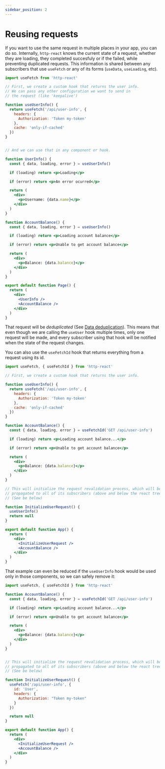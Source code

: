 ```yaml
---
sidebar_position: 2
---
```


# Reusing requests

If you want to use the same request in multiple places in your app, you can do so. Internally, `http-react` knows the current state of a request, whether they are loading, they completed succesfuly or if the failed, while preventing duplicated requests. This information is shared between any subscribers that use `useFetch` or any of its forms (`useData`, `useLoading`, etc).


```jsx
import useFetch from 'http-react'

// First, we create a custom hook that returns the user info.
// We can pass any other configuration we want to send in
// the request (like 'keepalive')

function useUserInfo() {
  return useFetch('/api/user-info', {
    headers: {
      Authorization: 'Token my-token'
    },
    cache: 'only-if-cached'
  })
}


// And we can use that in any component or hook.

function UserInfo() {
  const { data, loading, error } = useUserInfo()

  if (loading) return <p>Loading</p>

  if (error) return <p>An error ocurred</p>

  return (
    <div>
      <p>Username: {data.name}</p>
    </div>
  )
}

function AccountBalance() {
  const { data, loading, error } = useUserInfo()

  if (loading) return <p>Loading account balance</p>

  if (error) return <p>Unable to get account balance</p>

  return (
    <div>
      <p>Balance: {data.balance}</p>
    </div>
  )
}

export default function Page() {
  return (
    <div>
      <UserInfo />
      <AccountBalance />
    </div>
  )
}

```

That request will be *deduplicated* (See [Data deduplication](https://en.wikipedia.org/wiki/Data_deduplication)). This means that even though we are calling the `useUser` hook multiple times, only one request will be made, and every subscriber using that hook will be notified when the state of the request changes.

You can also use the `useFetchId` hook that returns everything from a request using its id.

```jsx
import useFetch, { useFetchId } from 'http-react'

// First, we create a custom hook that returns the user info.

function useUserInfo() {
  return useFetch('/api/user-info', {
    headers: {
      Authorization: 'Token my-token'
    },
    cache: 'only-if-cached'
  })
}

function AccountBalance() {
  const { data, loading, error } = useFetchId('GET /api/user-info')

  if (loading) return <p>Loading account balance...</p>

  if (error) return <p>Unable to get account balance</p>

  return (
    <div>
      <p>Balance: {data.balance}</p>
    </div>
  )
}

// This will initialize the request revalidation process, which will be
// propagated to all of its subscribers (above and below the react tree).
// (See be below)

function InitializeUserRequest() {
  useUserInfo()
  return null
}

export default function App() {
  return (
    <div>
      <InitializeUserRequest />
      <AccountBalance />
    </div>
  )
}
```

That example can even be reduced if the `useUserInfo` hook would be used only in those components, so we can safely remove it:

```jsx
import useFetch, { useFetchId } from 'http-react'

function AccountBalance() {
  const { data, loading, error } = useFetchId('GET /api/user-info')

  if (loading) return <p>Loading account balance...</p>

  if (error) return <p>Unable to get account balance</p>

  return (
    <div>
      <p>Balance: {data.balance}</p>
    </div>
  )
}


// This will initialize the request revalidation process, which will be
// propagated to all of its subscribers (above and below the react tree)
// (See be below)

function InitializeUserRequest() {
  useFetch('/api/user-info', {
    id: 'User',
    headers: {
      Authorization: "Token my-token"
    }
  })

  return null
}

export default function App() {
  return (
    <div>
      <InitializeUserRequest />
      <AccountBalance />
    </div>
  )
}
```